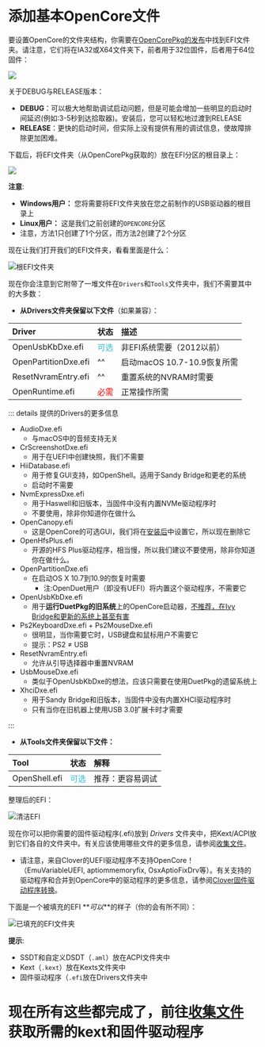 # 添加基本OpenCore文件

要设置OpenCore的文件夹结构，你需要在[OpenCorePkg的发布](https://github.com/acidanthera/OpenCorePkg/releases/)中找到EFI文件夹。请注意，它们将在IA32或X64文件夹下，前者用于32位固件，后者用于64位固件：

![](../images/installer-guide/opencore-efi-md/ia32-x64.png)

关于DEBUG与RELEASE版本：

* **DEBUG**：可以极大地帮助调试启动问题，但是可能会增加一些明显的启动时间延迟(例如:3-5秒到达拾取器)。安装后，您可以轻松地过渡到RELEASE
* **RELEASE**：更快的启动时间，但实际上没有提供有用的调试信息，使故障排除更加困难。

下载后，将EFI文件夹（从OpenCorePkg获取的）放在EFI分区的根目录上：

![](../images/installer-guide/opencore-efi-md/efi-moved.png)

**注意**:

*  **Windows用户：** 您将需要将EFI文件夹放在您之前制作的USB驱动器的根目录上
*  **Linux用户：** 这是我们之前创建的`OPENCORE`分区
  * 注意，方法1只创建了1个分区，而方法2创建了2个分区

现在让我们打开我们的EFI文件夹，看看里面是什么：

![根EFI文件夹](../images/installer-guide/opencore-efi-md/base-efi.png)

现在你会注意到它附带了一堆文件在`Drivers`和`Tools`文件夹中，我们不需要其中的大多数：

* **从Drivers文件夹保留以下文件**（如果兼容）：

| Driver | 状态 | 描述 |
| :--- | :--- | :--- |
| OpenUsbKbDxe.efi | <span style="color:#30BCD5"> 可选 </span> | 非EFI系统需要（2012以前） |
| OpenPartitionDxe.efi | ^^ | 启动macOS 10.7-10.9恢复所需 |
| ResetNvramEntry.efi | ^^ | 重置系统的NVRAM时需要 |
| OpenRuntime.efi | <span style="color:red"> 必需 </span> | 正常操作所需 |

::: details 提供的Drivers的更多信息

* AudioDxe.efi
  * 与macOS中的音频支持无关
* CrScreenshotDxe.efi
  * 用于在UEFI中创建快照，我们不需要
* HiiDatabase.efi
  * 用于修复GUI支持，如OpenShell。适用于Sandy Bridge和更老的系统
  * 启动时不需要
* NvmExpressDxe.efi
  * 用于Haswell和旧版本，当固件中没有内置NVMe驱动程序时
  * 不要使用，除非你知道你在做什么
* OpenCanopy.efi
  * 这是OpenCore的可选GUI，我们将在[安装后](https://xuanxuan1231.github.io/OpenCore-Post-Install/cosmetic/gui.html)中设置它，所以现在删除它
* OpenHfsPlus.efi
  * 开源的HFS Plus驱动程序，相当慢，所以我们建议不要使用，除非你知道你在做什么。
* OpenPartitionDxe.efi
  * 在启动OS X 10.7到10.9的恢复时需要
    * 注:OpenDuet用户（即没有UEFI）将内置这个驱动程序，不需要它
* OpenUsbKbDxe.efi
  * 用于**运行DuetPkg的旧系统**上的OpenCore启动器，[不推荐，在Ivy Bridge和更新的系统上甚至有害](https://applelife.ru/threads/opencore-obsuzhdenie-i-ustanovka.2944066/page-176#post-856653)
* Ps2KeyboardDxe.efi + Ps2MouseDxe.efi
  * 很明显，当你需要它时，USB键盘和鼠标用户不需要它
  * 提示：PS2 ≠ USB
* ResetNvramEntry.efi
  * 允许从引导选择器中重置NVRAM
* UsbMouseDxe.efi
  * 类似于OpenUsbKbDxe的想法，应该只需要在使用DuetPkg的遗留系统上
* XhciDxe.efi
  * 用于Sandy Bridge和旧版本，当固件中没有内置XHCI驱动程序时
  * 只有当你在旧机器上使用USB 3.0扩展卡时才需要

:::

* **从Tools文件夹保留以下文件：**

| Tool | 状态 | 解释 |
| :--- | :--- | :--- |
| OpenShell.efi | <span style="color:#30BCD5"> 可选 </span> | 推荐：更容易调试 |

整理后的EFI：

![清洁EFI](../images/installer-guide/opencore-efi-md/clean-efi.png)

现在你可以把你需要的固件驱动程序(.efi)放到 _Drivers_ 文件夹中，把Kext/ACPI放到它们各自的文件夹中。有关应该使用哪些文件的更多信息，请参阅[收集文件](../ktext.md)。

* 请注意，来自Clover的UEFI驱动程序不支持OpenCore！（EmuVariableUEFI, aptiommemoryfix, OsxAptioFixDrv等）。有关支持的驱动程序和合并到OpenCore中的驱动程序的更多信息，请参阅[Clover固件驱动程序转换](https://github.com/xuanxuan1231/OpenCore-Install-Guide/blob/master/clover-conversion/clover-efi.md)。

下面是一个被填充的EFI **_可以_**的样子（你的会有所不同）：

![已填充的EFI文件夹](../images/installer-guide/opencore-efi-md/populated-efi.png)

**提示**:

* SSDT和自定义DSDT（`.aml`）放在ACPI文件夹中
* Kext（`.kext`）放在Kexts文件夹中
* 固件驱动程序（`.efi`放在Drivers文件夹中

# 现在所有这些都完成了，前往[收集文件](../ktext.md)获取所需的kext和固件驱动程序
